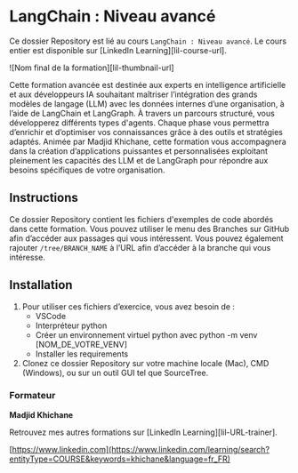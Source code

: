 # LangChain : Niveau avancé

Ce dossier Repository est lié au cours `LangChain : Niveau avancé`. Le cours entier est disponible sur [LinkedIn Learning][lil-course-url].

![Nom final de la formation][lil-thumbnail-url] 

Cette formation avancée est destinée aux experts en intelligence artificielle et aux développeurs IA souhaitant maîtriser l’intégration des grands modèles de langage (LLM) avec les données internes d’une organisation, à l’aide de LangChain et LangGraph. À travers un parcours structuré, vous développerez différents types d'agents. Chaque phase vous permettra d’enrichir et d’optimiser vos connaissances grâce à des outils et stratégies adaptés. Animée par Madjid Khichane, cette formation vous accompagnera dans la création d’applications puissantes et personnalisées exploitant pleinement les capacités des LLM et de LangGraph pour répondre aux besoins spécifiques de votre organisation.	

## Instructions

Ce dossier Repository contient les fichiers d'exemples de code abordés dans cette formation. Vous pouvez utiliser le menu des Branches sur GitHub afin d’accéder aux passages qui vous intéressent. Vous pouvez également rajouter `/tree/BRANCH_NAME` à l’URL afin d’accéder à la branche qui vous intéresse. 


## Installation

1. Pour utiliser ces fichiers d’exercice, vous avez besoin de : 
   - VSCode
   - Interpréteur python
   - Créer un environnement virtuel python avec python -m venv [NOM_DE_VOTRE_VENV]
   - Installer les requirements  
2. Clonez ce dossier Repository sur votre machine locale (Mac), CMD (Windows), ou sur un outil GUI tel que SourceTree. 



### Formateur

**Madjid Khichane** 

 Retrouvez mes autres formations sur [LinkedIn Learning][lil-URL-trainer].

[0]: # (Replace these placeholder URLs with actual course URLs)
[https://www.linkedin.com](https://www.linkedin.com/learning/search?entityType=COURSE&keywords=khichane&language=fr_FR)
 

[1]: # (End of FR-Instruction ###############################################################################################)
